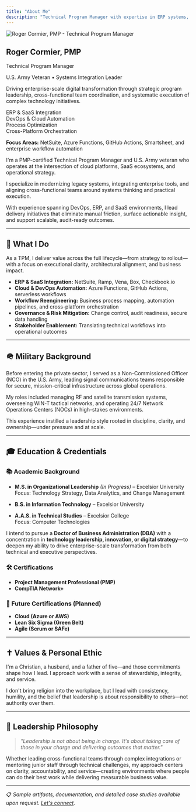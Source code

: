 ```yaml
---
title: "About Me"
description: "Technical Program Manager with expertise in ERP systems, SaaS integrations, and cross-functional project delivery."
---
```


<!-- Professional Profile Card -->
<div class="mb-8">
  <div class="bg-white rounded-lg border shadow-sm p-6 hover:shadow-md transition-shadow duration-200">
    <div class="flex flex-col lg:flex-row items-center lg:items-start gap-6">
      <!-- Profile Image - Oval -->
      <div class="flex-shrink-0 w-full lg:w-auto flex justify-center lg:justify-start">
        <img 
          src="https://www.rcormier.dev/assets/images/IMG_1242.JPG" 
          alt="Roger Cormier, PMP - Technical Program Manager" 
          class="w-40 h-48 lg:w-44 lg:h-52 rounded-full object-cover border-4 border-teal-200 shadow-lg"
        />
      </div>
      <!-- Professional Information -->
      <div class="flex-1 w-full text-center lg:text-left space-y-4">
        <!-- Header -->
        <div class="space-y-2">
          <h2 class="text-3xl font-bold text-gray-900">Roger Cormier, PMP</h2>
          <p class="text-xl text-teal-600 font-semibold">Technical Program Manager</p>
          <p class="text-sm text-gray-500 uppercase tracking-wide">U.S. Army Veteran • Systems Integration Leader</p>
        </div>
        <!-- Professional Summary -->
        <div class="space-y-3">
          <p class="text-gray-700 leading-relaxed">
            Driving enterprise-scale digital transformation through strategic program leadership, 
            cross-functional team coordination, and systematic execution of complex technology initiatives.
          </p>
          <!-- Key Specializations -->
          <div class="grid grid-cols-1 lg:grid-cols-2 gap-2 text-sm">
            <div class="flex items-center justify-center lg:justify-start gap-2">
              <span class="w-2 h-2 bg-teal-500 rounded-full flex-shrink-0"></span>
              <span class="text-gray-600">ERP & SaaS Integration</span>
            </div>
            <div class="flex items-center justify-center lg:justify-start gap-2">
              <span class="w-2 h-2 bg-teal-500 rounded-full flex-shrink-0"></span>
              <span class="text-gray-600">DevOps & Cloud Automation</span>
            </div>
            <div class="flex items-center justify-center lg:justify-start gap-2">
              <span class="w-2 h-2 bg-teal-500 rounded-full flex-shrink-0"></span>
              <span class="text-gray-600">Process Optimization</span>
            </div>
            <div class="flex items-center justify-center lg:justify-start gap-2">
              <span class="w-2 h-2 bg-teal-500 rounded-full flex-shrink-0"></span>
              <span class="text-gray-600">Cross-Platform Orchestration</span>
            </div>
          </div>
          <!-- Call to Action -->
          <div class="pt-2">
            <p class="text-sm text-gray-600 text-center lg:text-left">
              <strong>Focus Areas:</strong> NetSuite, Azure Functions, GitHub Actions, Smartsheet, and enterprise workflow automation
            </p>
          </div>
        </div>
      </div>
    </div>
  </div>
</div>

I'm a PMP-certified Technical Program Manager and U.S. Army veteran who operates at the intersection of cloud platforms, SaaS ecosystems, and operational strategy.

I specialize in modernizing legacy systems, integrating enterprise tools, and aligning cross-functional teams around systems thinking and practical execution.

With experience spanning DevOps, ERP, and SaaS environments, I lead delivery initiatives that eliminate manual friction, surface actionable insight, and support scalable, audit-ready outcomes.

---

## 💼 What I Do

As a TPM, I deliver value across the full lifecycle—from strategy to rollout—with a focus on executional clarity, architectural alignment, and business impact.

- **ERP & SaaS Integration:** NetSuite, Ramp, Vena, Box, Checkbook.io  
- **Cloud & DevOps Automation:** Azure Functions, GitHub Actions, serverless workflows  
- **Workflow Reengineering:** Business process mapping, automation pipelines, and cross-platform orchestration  
- **Governance & Risk Mitigation:** Change control, audit readiness, secure data handling  
- **Stakeholder Enablement:** Translating technical workflows into operational outcomes  

---

## 🪖 Military Background

Before entering the private sector, I served as a Non-Commissioned Officer (NCO) in the U.S. Army, leading signal communications teams responsible for secure, mission-critical infrastructure across global operations.

My roles included managing RF and satellite transmission systems, overseeing WIN-T tactical networks, and operating 24/7 Network Operations Centers (NOCs) in high-stakes environments.

This experience instilled a leadership style rooted in discipline, clarity, and ownership—under pressure and at scale.

---

## 🎓 Education & Credentials

### 📚 Academic Background

- **M.S. in Organizational Leadership** *(In Progress)* – Excelsior University  
  Focus: Technology Strategy, Data Analytics, and Change Management  

- **B.S. in Information Technology** – Excelsior University  

- **A.A.S. in Technical Studies** – Excelsior College  
  Focus: Computer Technologies  

I intend to pursue a **Doctor of Business Administration (DBA)** with a concentration in **technology leadership, innovation, or digital strategy**—to deepen my ability to drive enterprise-scale transformation from both technical and executive perspectives.

### 🛠 Certifications

- **Project Management Professional (PMP)**  
- **CompTIA Network+**  

### 🎯 Future Certifications (Planned)

- **Cloud (Azure or AWS)**  
- **Lean Six Sigma (Green Belt)**  
- **Agile (Scrum or SAFe)**  

---

## ✝️ Values & Personal Ethic

I'm a Christian, a husband, and a father of five—and those commitments shape how I lead. I approach work with a sense of stewardship, integrity, and service.

I don't bring religion into the workplace, but I lead with consistency, humility, and the belief that leadership is about responsibility to others—not authority over them.

---

## 🧭 Leadership Philosophy

> *"Leadership is not about being in charge. It's about taking care of those in your charge and delivering outcomes that matter."*

Whether leading cross-functional teams through complex integrations or mentoring junior staff through technical challenges, my approach centers on clarity, accountability, and service—creating environments where people can do their best work while delivering measurable business value.

---

📋 *Sample artifacts, documentation, and detailed case studies available upon request. [Let's connect](/contact).*
